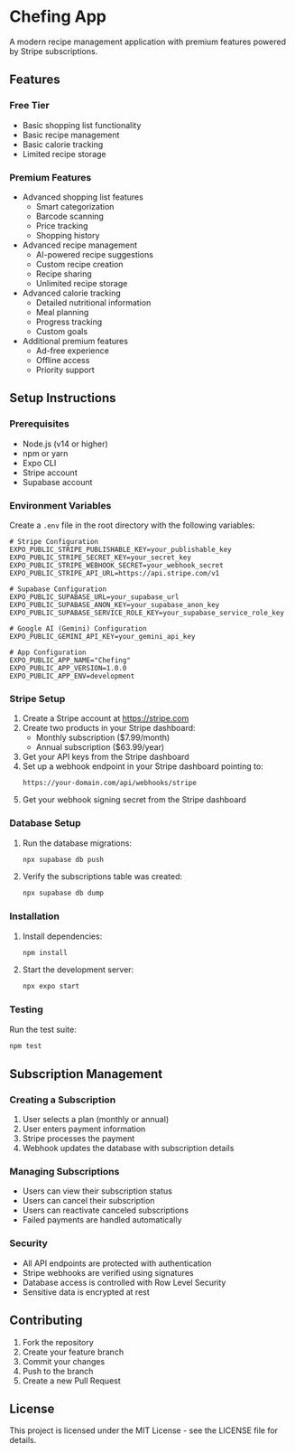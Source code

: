 # Chefing App

A modern recipe management application with premium features powered by Stripe subscriptions.

## Features

### Free Tier

- Basic shopping list functionality
- Basic recipe management
- Basic calorie tracking
- Limited recipe storage

### Premium Features

- Advanced shopping list features
  - Smart categorization
  - Barcode scanning
  - Price tracking
  - Shopping history
- Advanced recipe management
  - AI-powered recipe suggestions
  - Custom recipe creation
  - Recipe sharing
  - Unlimited recipe storage
- Advanced calorie tracking
  - Detailed nutritional information
  - Meal planning
  - Progress tracking
  - Custom goals
- Additional premium features
  - Ad-free experience
  - Offline access
  - Priority support

## Setup Instructions

### Prerequisites

- Node.js (v14 or higher)
- npm or yarn
- Expo CLI
- Stripe account
- Supabase account

### Environment Variables

Create a `.env` file in the root directory with the following variables:

```env
# Stripe Configuration
EXPO_PUBLIC_STRIPE_PUBLISHABLE_KEY=your_publishable_key
EXPO_PUBLIC_STRIPE_SECRET_KEY=your_secret_key
EXPO_PUBLIC_STRIPE_WEBHOOK_SECRET=your_webhook_secret
EXPO_PUBLIC_STRIPE_API_URL=https://api.stripe.com/v1

# Supabase Configuration
EXPO_PUBLIC_SUPABASE_URL=your_supabase_url
EXPO_PUBLIC_SUPABASE_ANON_KEY=your_supabase_anon_key
EXPO_PUBLIC_SUPABASE_SERVICE_ROLE_KEY=your_supabase_service_role_key

# Google AI (Gemini) Configuration
EXPO_PUBLIC_GEMINI_API_KEY=your_gemini_api_key

# App Configuration
EXPO_PUBLIC_APP_NAME="Chefing"
EXPO_PUBLIC_APP_VERSION=1.0.0
EXPO_PUBLIC_APP_ENV=development
```

### Stripe Setup

1. Create a Stripe account at https://stripe.com
2. Create two products in your Stripe dashboard:
   - Monthly subscription ($7.99/month)
   - Annual subscription ($63.99/year)
3. Get your API keys from the Stripe dashboard
4. Set up a webhook endpoint in your Stripe dashboard pointing to:
   ```
   https://your-domain.com/api/webhooks/stripe
   ```
5. Get your webhook signing secret from the Stripe dashboard

### Database Setup

1. Run the database migrations:
   ```bash
   npx supabase db push
   ```
2. Verify the subscriptions table was created:
   ```bash
   npx supabase db dump
   ```

### Installation

1. Install dependencies:

   ```bash
   npm install
   ```

2. Start the development server:
   ```bash
   npx expo start
   ```

### Testing

Run the test suite:

```bash
npm test
```

## Subscription Management

### Creating a Subscription

1. User selects a plan (monthly or annual)
2. User enters payment information
3. Stripe processes the payment
4. Webhook updates the database with subscription details

### Managing Subscriptions

- Users can view their subscription status
- Users can cancel their subscription
- Users can reactivate canceled subscriptions
- Failed payments are handled automatically

### Security

- All API endpoints are protected with authentication
- Stripe webhooks are verified using signatures
- Database access is controlled with Row Level Security
- Sensitive data is encrypted at rest

## Contributing

1. Fork the repository
2. Create your feature branch
3. Commit your changes
4. Push to the branch
5. Create a new Pull Request

## License

This project is licensed under the MIT License - see the LICENSE file for details.
